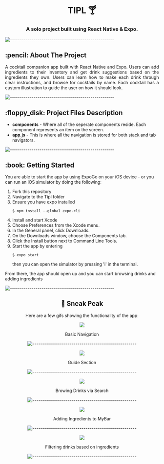 <h1 align="center"> TIPL 🍸</h1>
<h3 align="center"> A solo project built using React Native & Expo.</h3>

![-----------------------------------------------------](https://raw.githubusercontent.com/andreasbm/readme/master/assets/lines/rainbow.png)

<!-- ABOUT THE PROJECT -->
<h2 id="about-the-project"> :pencil: About The Project</h2>

<p align="justify"> 
A cocktail companion app built with React Native and Expo. Users can add ingredients to their inventory and get drink suggestions based on the ingredients they own. Users can learn how to make each drink through clear instructions, and browse for cocktails by name. Each cocktail has a custom illustration to guide the user on how it should look.</p>

![-----------------------------------------------------](https://raw.githubusercontent.com/andreasbm/readme/master/assets/lines/rainbow.png)

<!-- PROJECT FILES DESCRIPTION -->
<h2 id="project-files-description"> :floppy_disk: Project Files Description</h2>

<ul>
  <li><b>components</b> - Where all of the seperate components reside. Each component represents an item on the screen.</li>
  <li><b>app.js</b> - This is where all the navigation is stored for both stack and tab navigators.</li>
</ul>

![-----------------------------------------------------](https://raw.githubusercontent.com/andreasbm/readme/master/assets/lines/rainbow.png)

<!-- GETTING STARTED -->
<h2 id="getting-started"> :book: Getting Started</h2>

<p>You are able to start the app by using ExpoGo on your iOS device - or you can run an iOS simulator by doing the following:</p>

<ol>
  <li>Fork this repository</li>
  <li>Navigate to the Tipl folder</li>
  <li>Ensure you have expo installed <pre><code>$ npm install --global expo-cli </code></pre> </li>
  <li>Install and start Xcode</li>
  <li>Choose Preferences from the Xcode menu.</li>
  <li>In the General panel, click Downloads.</li>
  <li>On the Downloads window, choose the Components tab.</li>
  <li>Click the Install button next to Command Line Tools.</li>
  <li>Start the app by entering <pre><code>$ expo start </code></pre> then you can open the simulator by pressing 'i' in the terminal.</li>
</ol>

<p>From there, the app should open up and you can start browsing drinks and adding ingredients</p>

![-----------------------------------------------------](https://raw.githubusercontent.com/andreasbm/readme/master/assets/lines/rainbow.png)

<!-- SNEAK PEAK -->
<div align="center">
  <h2 id="sneak-peak"> 👀 Sneak Peak</h2>

  <p>Here are a few gifs showing the functionality of the app:</p>

  <img src="https://i.ibb.co/Wtgd2hV/Simulator-Screen-Recording-i-Phone-12-Pro-Max-2021-07-11-at-19-03-51.gif"><p>Basic Navigation</p></img>
  ![-----------------------------------------------------](https://raw.githubusercontent.com/andreasbm/readme/master/assets/lines/rainbow.png)

  <img src="https://i.ibb.co/q70bSPv/Simulator-Screen-Recording-i-Phone-12-Pro-Max-2021-07-11-at-19-06-09.gif"><p>Guide Section</p></img>
  ![-----------------------------------------------------](https://raw.githubusercontent.com/andreasbm/readme/master/assets/lines/rainbow.png)

  <img src="https://i.ibb.co/PTkZW1f/Simulator-Screen-Recording-i-Phone-12-Pro-Max-2021-07-11-at-19-08-53.gif"><p>Browing Drinks via Search</p></img>
  ![-----------------------------------------------------](https://raw.githubusercontent.com/andreasbm/readme/master/assets/lines/rainbow.png)

  <img src="https://i.ibb.co/sPWD5bS/Simulator-Screen-Recording-i-Phone-12-Pro-Max-2021-07-11-at-19-11-48.gif"><p>Adding Ingredients to MyBar</p></img>
  ![-----------------------------------------------------](https://raw.githubusercontent.com/andreasbm/readme/master/assets/lines/rainbow.png)

  <img src="https://i.ibb.co/vqnsMsw/Simulator-Screen-Recording-i-Phone-12-Pro-Max-2021-07-11-at-19-14-38.gif"><p>Filtering drinks based on ingredients</p></img>
  ![-----------------------------------------------------](https://raw.githubusercontent.com/andreasbm/readme/master/assets/lines/rainbow.png)
</div>


